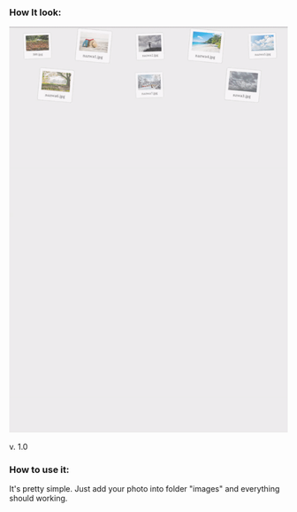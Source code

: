 ### How It look:

![](https://github.com/adasko86/PiPhotoGallery/blob/master/gif_present.gif)

v. 1.0

### How to use it:
It's pretty simple. Just add your photo into folder "images" and everything should working.
